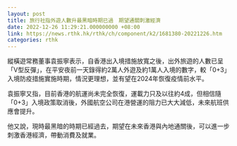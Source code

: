 ```yaml
---
layout: post
title: 旅行社指外遊人數升最黑暗時期已過　期望通關刺激經濟
date: 2022-12-26 11:29:21.000000000 +08:00
link: https://news.rthk.hk/rthk/ch/component/k2/1681380-20221226.htm
categories: rthk
---
```


縱橫遊常務董事袁振寧表示，自香港出入境措施放寬之後，出外旅遊的人數已呈「V型反彈」，在平安夜前一天錄得約2萬人外遊及約1萬人入境的數字，較「0+3」入境防疫措施實施時期，情況更理想，並有望在2024年恢復疫情前水平。

袁振寧又指，目前香港的航運尚未完全恢復，運載力只及以往約4成，但相信隨「0+3」入境政策取消後，外國航空公司在港營運的阻力已大大減低，未來航班供應會提升。

他又說，現時最黑暗的時期已經過去，期望在未來香港與內地通關後，可以進一步刺激香港經濟，帶動消費及就業。
